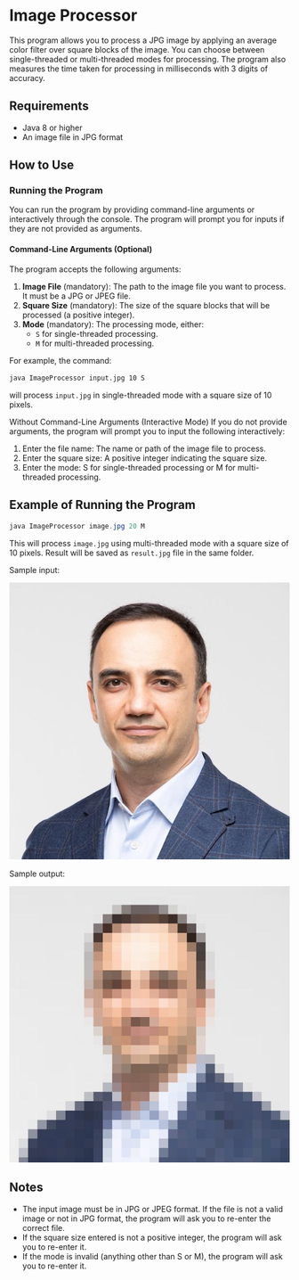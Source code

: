 # Image Processor

This program allows you to process a JPG image by applying an average color filter over square blocks of the image. You can choose between single-threaded or multi-threaded modes for processing. The program also measures the time taken for processing in milliseconds with 3 digits of accuracy.

## Requirements

- Java 8 or higher
- An image file in JPG format

## How to Use

### Running the Program

You can run the program by providing command-line arguments or interactively through the console. The program will prompt you for inputs if they are not provided as arguments.

#### Command-Line Arguments (Optional)

The program accepts the following arguments:

1. **Image File** (mandatory): The path to the image file you want to process. It must be a JPG or JPEG file.
2. **Square Size** (mandatory): The size of the square blocks that will be processed (a positive integer).
3. **Mode** (mandatory): The processing mode, either:
   - `S` for single-threaded processing.
   - `M` for multi-threaded processing.

For example, the command:

```bash
java ImageProcessor input.jpg 10 S
```

will process ```input.jpg``` in single-threaded mode with a square size of 10 pixels.

Without Command-Line Arguments (Interactive Mode)
If you do not provide arguments, the program will prompt you to input the following interactively:

1. Enter the file name: The name or path of the image file to process.
2. Enter the square size: A positive integer indicating the square size.
3. Enter the mode: S for single-threaded processing or M for multi-threaded processing.

## Example of Running the Program

```java
java ImageProcessor image.jpg 20 M
```

This will process ```image.jpg``` using multi-threaded mode with a square size of 10 pixels. Result will be saved as ```result.jpg``` file in the same folder.

Sample input:

![Image Processor](./JH_profile.jpg)

Sample output:

![Image Processor](./result.jpg)

## Notes
- The input image must be in JPG or JPEG format. If the file is not a valid image or not in JPG format, the program will ask you to re-enter the correct file.
- If the square size entered is not a positive integer, the program will ask you to re-enter it.
- If the mode is invalid (anything other than S or M), the program will ask you to re-enter it.
